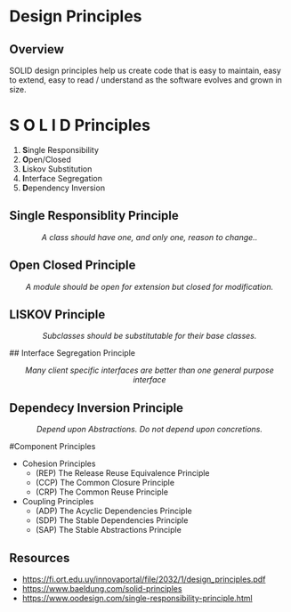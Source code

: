 # Design Principles

## Overview
SOLID design principles help us create code that is easy to maintain, easy to extend, easy to read / understand as the software evolves and grown in size.

# S O L I D Principles
1. **S**ingle Responsibility
2. **O**pen/Closed
3. **L**iskov Substitution
4. **I**nterface Segregation
5. **D**ependency Inversion

## Single Responsiblity Principle
<p align="center">
  <i>A class should have one, and only one, reason to change..</i>
</p>


## Open Closed Principle
<p align="center">
  <i>A module should be open for extension but closed for modification.</i>
</p>

## LISKOV Principle
<p align="center">
  <i>Subclasses should be substitutable for their base classes.</i>
</p>
## Interface Segregation Principle
<p align="center">
  <i>Many client specific interfaces are better than one general purpose interface</i>
</p>

## Dependecy Inversion Principle
<p align="center">
  <i>Depend upon Abstractions. Do not depend upon concretions.</i>
</p>

#Component Principles
- Cohesion Principles
  - (REP) The Release Reuse Equivalence Principle
  - (CCP) The Common Closure Principle
  - (CRP) The Common Reuse Principle
- Coupling Principles
  - (ADP) The Acyclic Dependencies Principle
  - (SDP) The Stable Dependencies Principle
  - (SAP) The Stable Abstractions Principle

## Resources
- https://fi.ort.edu.uy/innovaportal/file/2032/1/design_principles.pdf
- https://www.baeldung.com/solid-principles
- https://www.oodesign.com/single-responsibility-principle.html

